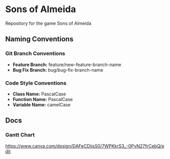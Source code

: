 # Sons of Almeida

Repository for the game Sons of Almeida

## Naming Conventions

### Git Branch Conventions

- **Feature Branch:** feature/new-feature-branch-name 
- **Bug Fix Branch:** bug/bug-fix-branch-name

### Code Style Conventions

- **Class Name:** PascalCase
- **Function Name:** PascalCase
- **Variable Name:** camelCase


## Docs

### Gantt Chart

https://www.canva.com/design/DAFeCDijsS0/7WPKkrS3_-0PvN27frCebQ/edit
